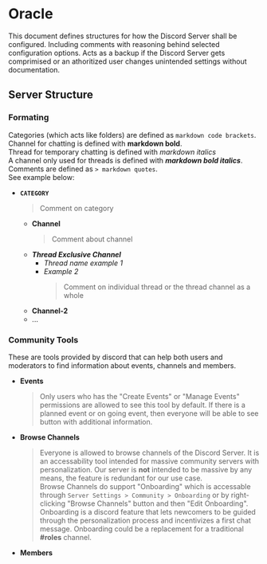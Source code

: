 # Oracle

This document defines structures for how the Discord Server shall be configured. Including comments with reasoning behind selected configuration options. Acts as a backup if the Discord Server gets comprimised or an athoritized user changes unintended settings without documentation.

## Server Structure

### Formating

Categories (which acts like folders) are defined as `markdown code brackets`.  
Channel for chatting is defined with **markdown bold**.  
Thread for temporary chatting is defined with *markdown italics*  
A channel only used for threads is defined with ***markdown bold italics***.  
Comments are defined as `> markdown quotes`.  
See example below:

- **`CATEGORY`**
  > Comment on category
  - **Channel**
    > Comment about channel
  - ***Thread Exclusive Channel***
    - *Thread name example 1*
    - *Example 2*
        > Comment on individual thread or the thread channel as a whole
  - **Channel-2**
  - ...

### Community Tools
These are tools provided by discord that can help both users and moderators to find information about events, channels and members. 
- **Events**
  > Only users who has the "Create Events" or "Manage Events" permissions are allowed to see this tool by default. If there is a planned event or on going event, then everyone will be able to see button with additional information.
- **Browse Channels**
  > Everyone is allowed to browse channels of the Discord Server. It is an accessability tool intended for massive community servers with personalization. Our server is **not** intended to be massive by any means, the feature is redundant for our use case.  
  > Browse Channels do support "Onboarding" which is accessable through `Server Settings > Community > Onboarding` or by right-clicking "Browse Channels" button and then "Edit Onboarding".  
  > Onboarding is a discord feature that lets newcomers to be guided through the personalization process and incentivizes a first chat message. Onboarding could be a replacement for a traditional **#roles** channel. 
- **Members**
  > 

